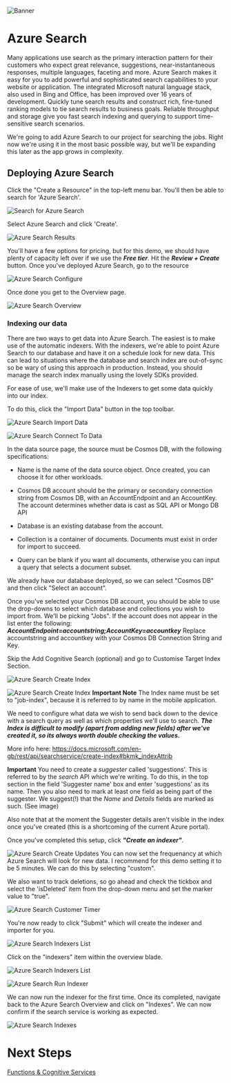 ![Banner](Assets/Banner.png)

# Azure Search
Many applications use search as the primary interaction pattern for their customers who expect great relevance, suggestions, near-instantaneous responses, multiple languages, faceting and more. Azure Search makes it easy for you to add powerful and sophisticated search capabilities to your website or application. The integrated Microsoft natural language stack, also used in Bing and Office, has been improved over 16 years of development. Quickly tune search results and construct rich, fine-tuned ranking models to tie search results to business goals. Reliable throughput and storage give you fast search indexing and querying to support time-sensitive search scenarios.

We're going to add Azure Search to our project for searching the jobs. Right now we're using it in the most basic possible way, but we'll be expanding this later as the app grows in complexity. 

## Deploying Azure Search 
Click the "Create a Resource" in the top-left menu bar. You'll then be able to search for 'Azure Search'. 

![Search for Azure Search](Assets/SearchForSearch.png)

Select Azure Search and click 'Create'. 

![Azure Search Results](Assets/SearchResults.png)

You'll have a few options for pricing, but for this demo, we should have plenty of capacity left over if we use the ***Free tier***. Hit the ***Review + Create*** button.  Once you've deployed Azure Search, go to the resource 

![Azure Search Configure](Assets/ConfigureSearchService.png)

Once done you get to the Overview page.  

![Azure Search Overview](Assets/SearchOverview.png)

### Indexing our data
There are two ways to get data into Azure Search. The easiest is to make use of the automatic indexers. With the indexers, we're able to point Azure Search to our database and have it on a schedule look for new data. This can lead to situations where the database and search index are out-of-sync so be wary of using this approach in production. Instead, you should manage the search index manually using the lovely SDKs provided. 

For ease of use, we'll make use of the Indexers to get some data quickly into our index. 

To do this, click the "Import Data" button in the top toolbar. 

![Azure Search Import Data](Assets/ImportData.png)

![Azure Search Connect To Data](Assets/ConnectToDataDefault.png)

In the data source page, the source must be Cosmos DB, with the following specifications:

- Name is the name of the data source object. Once created, you can choose it for other workloads.

- Cosmos DB account should be the primary or secondary connection string from Cosmos DB, with an  AccountEndpoint and an AccountKey. The account determines whether data is cast as SQL API or Mongo DB API

- Database is an existing database from the account.

- Collection is a container of documents. Documents must exist in order for import to succeed.

- Query can be blank if you want all documents, otherwise you can input a query that selects a document subset.

We already have our database deployed, so we can select "Cosmos DB" and then click "Select an account". 


Once you've selected your Cosmos DB account, you should be able to use the drop-downs to select which database and collections you wish to import from. We'll be picking "Jobs". 
If the account does not appear in the list enter the following: ***AccountEndpoint=accountstring;AccountKey=accountkey***
Replace accountstring and accountkey with your Cosmos DB Connection String and Key.

Skip the Add Cognitive Search (optional) and go to Customise Target Index Section.

![Azure Search Create Index](Assets/CreatingJobsIndex.png)

![Azure Search Create Index](Assets/CreateJobIndexBasic.png)
**Important Note**
The Index name must be set to "job-index", because it is referred to by name in the mobile application.

We need to configure what data we wish to send back down to the device with a search query as well as which properties we'll use to search. ***The Index is difficult to modify (apart from adding new fields) after we've created it, so its always worth double checking the values.***

More info here:
https://docs.microsoft.com/en-gb/rest/api/searchservice/create-index#bkmk_indexAttrib

**Important**
You need to create a _suggester_ called 'suggestions'. This is referred to by the _search_ API which we're writing. To do this, in the top section in the field 'Suggester name' box and enter 'suggestions' as its name. Then you also need to mark at least one field as being part of the suggester. We suggest(!) that the _Name_ and _Details_ fields are marked as such. (See image)

Also note that at the moment the Suggester details aren't visible in the index once you've created (this is a shortcoming of the current Azure portal).

Once you've completed this setup, click ***"Create an indexer"***. 

![Azure Search Create Updates](Assets/IndexerSchedule.png)
You can now set the frequenancy at which Azure Search will look for new data. I recommend for this demo setting it to be 5 minutes. We can do this by selecting "custom". 

We also want to track deletions, so go ahead and check the tickbox and select the 'isDeleted' item from the drop-down menu and set the marker value to "true". 

![Azure Search Customer Timer](Assets/CustomTimer.png)

You're now ready to click "Submit" which will create the indexer and importer for you. 

![Azure Search Indexers List](Assets/Indexers.png)

Click on the "indexers" item within the overview blade. 

![Azure Search Indexers List](Assets/SelectIndexersTab.png)


![Azure Search Run Indexer](Assets/RunIndex.png)

We can now run the indexer for the first time. Once its completed, navigate back to the Azure Search Overview and click on "Indexes". We can now confirm if the search service is working as expected. 

![Azure Search Indexes  ](Assets/SearchExplorer.png)

# Next Steps 
[Functions & Cognitive Services](.././07%20Functions%20and%20Cognitive%20Services)



